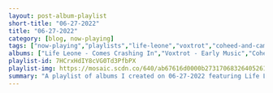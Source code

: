 ```yaml
---
layout: post-album-playlist
short-title: "06-27-2022"
title: "06-27-2022"
category: [blog, now-playing]
tags: ["now-playing","playlists","life-leone","voxtrot","coheed-and-cambria","sum-41"]
albums: ["Life Leone - Comes Crashing In","Voxtrot - Early Music","Coheed and Cambria - Vaxis II: A Window of the Waking Mind","Sum 41 - 13 Voices B-Sides"]
playlist-id: 7HCrxHdIY8cVG0Td3PfbPX
playlist-img: https://mosaic.scdn.co/640/ab67616d0000b273170683264052615fd667788dab67616d0000b2733d1d9d3051a01c00cd61b8cdab67616d0000b2738fe4360421d5ca16bd4c3413ab67616d0000b273b7d3cc80ff351749783d711e
summary: "A playlist of albums I created on 06-27-2022 featuring Life Leone, Voxtrot, Coheed and Cambria, and Sum 41"
---
```

